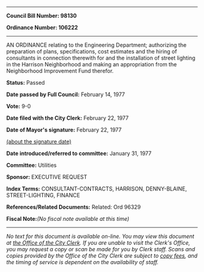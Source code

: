 

********

**Council Bill Number: 98130**
   
**Ordinance Number: 106222**
********

 AN ORDINANCE relating to the Engineering Department; authorizing the preparation of plans, specifications, cost estimates and the hiring of consultants in connection therewith for and the installation of street lighting in the Harrison Neighborhood and making an appropriation from the Neighborhood Improvement Fund therefor.

**Status:** Passed
   
**Date passed by Full Council:** February 14, 1977
   
**Vote:** 9-0
   
**Date filed with the City Clerk:** February 22, 1977
   
**Date of Mayor's signature:** February 22, 1977
   
[(about the signature date)](/~public/approvaldate.htm)
   
   
   
**Date introduced/referred to committee:** January 31, 1977
   
**Committee:** Utilities
   
**Sponsor:** EXECUTIVE REQUEST
   
   
**Index Terms:** CONSULTANT-CONTRACTS, HARRISON, DENNY-BLAINE, STREET-LIGHTING, FINANCE

**References/Related Documents:** Related: Ord 96329

**Fiscal Note:**_(No fiscal note available at this time)_
********

_No text for this document is available on-line. You may view this document at [the Office of the City Clerk](http://www.seattle.gov/leg/clerk/contactUs.htm). If you are unable to visit the Clerk's Office, you may request a copy or scan be made for you by Clerk staff. Scans and copies provided by the Office of the City Clerk are subject to [copy fees](http://clerk.seattle.gov/~public/clerkfees.htm), and the timing of service is dependent on the availability of staff._


